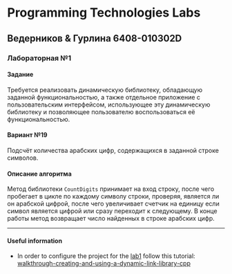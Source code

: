 # Programming Technologies Labs

## Ведерников & Гурлина 6408-010302D

### Лабораторная №1

#### Задание

Требуется реализовать динамическую библиотеку, обладающую заданной функциональностью, а также отдельное приложение с пользовательским интерфейсом, использующее эту динамическую библиотеку и позволяющее пользователю воспользоваться её функциональностью.

#### Вариант №19

Подсчёт количества арабских цифр, содержащихся в заданной строке символов.

#### Описание алгоритма

Метод библиотеки `CountDigits` принимает на вход строку, после чего пробегает в цикле по каждому символу строки, проверяя, является ли он арабской цифрой, после чего увеличивает счетчик на единицу если символ является цифрой или сразу переходит к следующему. В конце работы метод возвращает число найденных в строке арабских цифр.

<hr>

#### Useful information

* In order to configure the project for the [lab1](lab1) follow this tutorial: 
[walkthrough-creating-and-using-a-dynamic-link-library-cpp](https://docs.microsoft.com/ru-ru/cpp/build/walkthrough-creating-and-using-a-dynamic-link-library-cpp?view=vs-2019)
